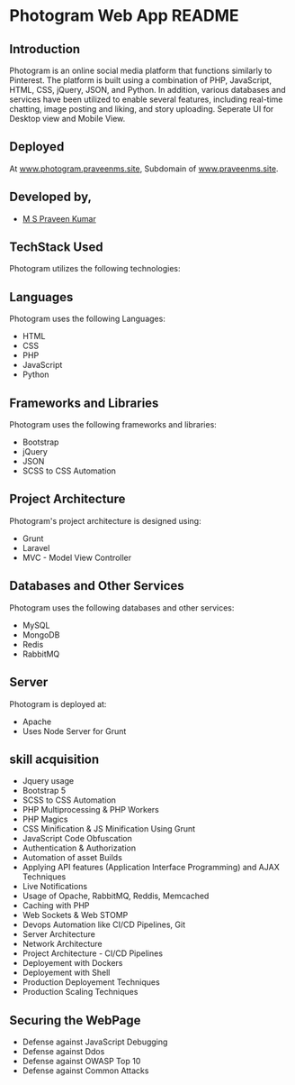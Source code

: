 
# Photogram Web App README
## Introduction

Photogram is an online social media platform that functions similarly to Pinterest. The platform is built using a combination of PHP, JavaScript, HTML, CSS, jQuery, JSON, and Python. In addition, various databases and services have been utilized to enable several features, including real-time chatting, image posting and liking, and story uploading. Seperate UI for Desktop view and Mobile View.

## Deployed

At www.photogram.praveenms.site, Subdomain of www.praveenms.site.

## Developed by, 

- [M S Praveen Kumar](https://www.praveenms.site)


## TechStack Used
Photogram utilizes the following technologies:

## Languages
Photogram uses the following Languages:

- HTML
- CSS
- PHP
- JavaScript
- Python

## Frameworks and Libraries
Photogram uses the following frameworks and libraries:

- Bootstrap
- jQuery
- JSON
- SCSS to CSS Automation

## Project Architecture
Photogram's project architecture is designed using:
- Grunt 
- Laravel
- MVC - Model View Controller

## Databases and Other Services
Photogram uses the following databases and other services:

- MySQL
- MongoDB
- Redis
- RabbitMQ

## Server
Photogram is deployed at:
- Apache
- Uses Node Server for Grunt

## skill acquisition

- Jquery usage 
- Bootstrap 5
- SCSS to CSS Automation
- PHP Multiprocessing & PHP Workers
- PHP Magics
- CSS Minification & JS Minification Using Grunt
- JavaScript Code Obfuscation
- Authentication & Authorization
- Automation of asset Builds
- Applying API features (Application Interface Programming) and AJAX Techniques
- Live Notifications
- Usage of Opache, RabbitMQ, Reddis, Memcached 
- Caching with PHP
- Web Sockets & Web STOMP
- Devops Automation like CI/CD Pipelines, Git 
- Server Architecture
- Network Architecture
- Project Architecture - CI/CD Pipelines
- Deployement with Dockers 
- Deployement with Shell
- Production Deployement Techniques
- Production Scaling Techniques


## Securing the WebPage 
- Defense against JavaScript Debugging
- Defense against Ddos
- Defense against OWASP Top 10
- Defense against Common Attacks 